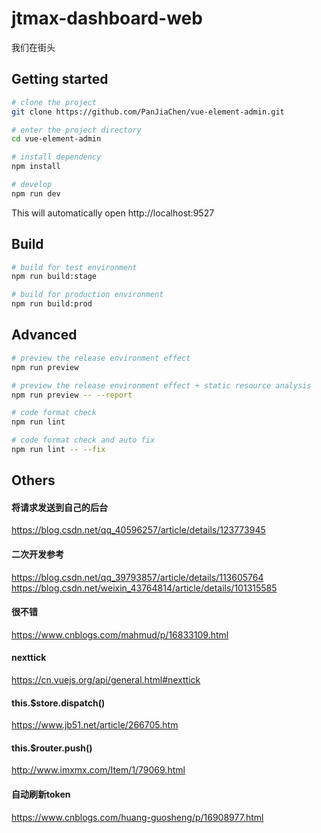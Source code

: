 # jtmax-dashboard-web
我们在街头



## Getting started

```bash
# clone the project
git clone https://github.com/PanJiaChen/vue-element-admin.git

# enter the project directory
cd vue-element-admin

# install dependency
npm install

# develop
npm run dev
```

This will automatically open http://localhost:9527

## Build

```bash
# build for test environment
npm run build:stage

# build for production environment
npm run build:prod
```

## Advanced

```bash
# preview the release environment effect
npm run preview

# preview the release environment effect + static resource analysis
npm run preview -- --report

# code format check
npm run lint

# code format check and auto fix
npm run lint -- --fix
```

## Others
#### 将请求发送到自己的后台
https://blog.csdn.net/qq_40596257/article/details/123773945
#### 二次开发参考
https://blog.csdn.net/qq_39793857/article/details/113605764
https://blog.csdn.net/weixin_43764814/article/details/101315585
#### 很不错
https://www.cnblogs.com/mahmud/p/16833109.html
#### nexttick
https://cn.vuejs.org/api/general.html#nexttick
#### this.$store.dispatch()
https://www.jb51.net/article/266705.htm
#### this.$router.push()
http://www.imxmx.com/Item/1/79069.html
#### 自动刷新token
https://www.cnblogs.com/huang-guosheng/p/16908977.html